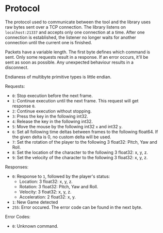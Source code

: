 # Protocol

The protocol used to communicate between the tool and the library uses raw bytes
  sent over a TCP connection.
The library listens on `localhost:21337` and accepts only one connection at a
  time.
After one connection is established, the listener no longer waits for another
  connection until the current one is finished.

Packets have a variable length.
The first byte defines which command is sent.
Only some requests result in a response.
If an error occurs, it'll be sent as soon as possible.
Any unexpected behaviour results in a disconnect.

Endianess of multibyte primitive types is little endian.

Requests:
* `0`: Stop execution before the next frame.
* `1`: Continue execution until the next frame.
        This request will get response `0`.
* `2`: Continue execution without stopping.
* `3`: Press the key in the following int32.
* `4`: Release the key in the following int32.
* `5`: Move the mouse by the following int32 `x` and int32 `y`.
* `6`: Set all following time deltas between frames to the following float64.
        If the given delta is 0, no custom delta will be used.
* `7`: Set the rotation of the player to the following 3 float32: Pitch, Yaw and Roll.
* `8`: Set the location of the character to the following 3 float32: x, y, z.
* `9`: Set the velocity of the character to the following 3 float32: x, y, z.

Responses:
* `0`: Response to `1`, followed by the player's status:
    + Location: 3 float32: x, y, z.
    + Rotation: 3 float32: Pitch, Yaw and Roll.
    + Velocity: 3 float32: x, y, z.
    + Acceleration: 2 float32: x, y.
* `1`: New Game detected
* `255`: Error occured. The error code can be found in the next byte.

Error Codes:
* `0`: Unknown command.
